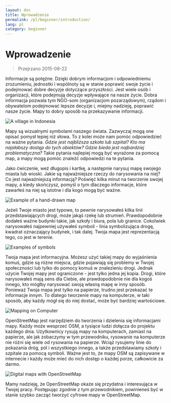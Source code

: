 ```yaml
---
layout: doc
title: Wprowadzenie
permalink: /pl/beginner/introduction/
lang: pl
category: beginner
---
```


Wprowadzenie
============

> Przejrzano 2015-08-22  

Informacje są potężne. Dzięki dobrym informacjom i odpowiedniemu zrozumieniu, jednostki i wspólnoty są w stanie poprawić swoje życie i podejmować dobre decyzje dotyczące przyszłości. Jest wiele osób i organizacji, które podejmują decyzje wpływające na nasze życie. Dobra informacja pozwala tym NGO-som (organizacjom pozarządowym), rządom i obywatelom podejmować lepsze decyzje i, miejmy nadzieję, poprawić nasze życie. Mapy to dobry sposób na przekazywanie informacji. 

![A village in Indonesia][]

Mapy są wizualnymi symbolami naszego świata. Zazwyczaj mogą one opisać pomysł lepiej niż słowa. To z kolei może nam pomóc odpowiedzieć na ważne pytania. *Gdzie jest najbliższa szkoła lub szpital? Kto ma najsłabszy dostęp do tych obiektów? Gdzie bieda jest najbardziej problematyczna?* Takie pytania najlepiej mogą być wyrażone za pomocą map, a mapy mogą pomóc znaleźć odpowiedzi na te pytania. 

Jako ćwiczenie, weź długopis i kartkę, a następnie narysuj mapę swojego miasta lub wioski. Jakie są najważniejsze rzeczy do narysowania na niej? Co jest najważniejszą informacją? Poświęć kilka minut na tworzenie swojej mapy, a kiedy skończysz, pomyśl o tym dlaczego informacje, które zawarłeś na niej są istotne i dla kogo mogą być ważne.

![Example of a hand-drawn map][]

Jeżeli Twoje miasto jest typowe, to pewnie narysowałeś kilka linii przedstawiających drogi, może jakąś rzekę lub strumień. Prawdopodobnie dodałeś ważne budynki takie, jak szkoły i biura, pola lub granice. Cokolwiek narysowałeś najpewniej używałeś symboli - linia symbolizująca drogę, kwadrat oznaczający budynek, i tak dalej. Twoja mapa jest reprezentacją tego, co jest w terenie.

![Examples of symbols][]

Twoja mapa jest informacyjna. Możesz użyć takiej mapy do wyjaśnienia komuś, gdzie są różne miejsca, gdzie pojawiają się problemy w Twojej społeczności lub tylko do pomocy komuś w znalezieniu drogi. Jednak użycie Twojej mapy jest ograniczone - jest tylko jedna jej kopia. Drogi, które narysowałeś mają sens dla Ciebie, ale prawdopodobnie nie dla kogoś innego, kto mógłby narysować swoją własną mapę w inny sposób. Ponieważ Twoja mapa jest tylko na papierze, trudno jest przekazać te informacje innym. To dlatego tworzenie mapy na komputerze, w taki sposób, aby każdy mógł się do niej dostać, może być bardziej wartościowe. 

![Mapping on Computer][]

OpenStreetMap jest narzędziem do tworzenia i dzielenia się informacjami mapy. Każdy może wesprzeć OSM, a tysiące ludzi dołącza do projektu każdego dnia. Użytkownicy rysują mapy na komputerach, zamiast na papierze, ale jak zobaczymy w tym przewodniku, rysowanie na komputerze nie różni się wiele od rysowania na papierze. Wciąż rysujemy linie do pokazania dróg, pól i wszystkiego innego, a także przedstawiamy szkoły i szpitale za pomocą symboli. Ważne jest to, że mapy OSM są zapisywane w internecie i każdy może mieć do nich dostęp o każdej porze, całkowicie za darmo.

![Digital maps with OpenStreetMap][]

Mamy nadzieję, że OpenStreetMap okaże się przydatna i interesująca w Twojej pracy. Postępując zgodnie z tym przewodnikiem, powinieneś być w stanie szybko zacząć tworzyć cyfrowe mapy w OpenStreetMap.


[A village in Indonesia]: /images/beginner/village-in-indonesia.png
[Example of a hand-drawn map]: /images/beginner/hand-drawn-map.png
[Examples of symbols]: /images/beginner/examples-of-symbols.png
[Mapping on Computer]: /images/beginner/mapping-on-computer.png
[Digital maps with OpenStreetMap]: /images/beginner/digital-maps-with-osm.png